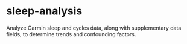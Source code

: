 # sleep-analysis
Analyze Garmin sleep and cycles data, along with supplementary data fields, to determine trends and confounding factors.
